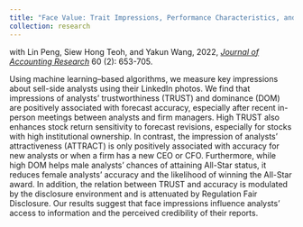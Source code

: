 ```yaml
---
title: "Face Value: Trait Impressions, Performance Characteristics, and Market Outcomes for Financial Analysts"
collection: research
---
```

with Lin Peng, Siew Hong Teoh, and Yakun Wang, 2022, *[Journal of Accounting Research](https://onlinelibrary.wiley.com/doi/full/10.1111/1475-679X.12428)* 60 (2): 653-705. 

Using machine learning–based algorithms, we measure key impressions about sell-side analysts using their LinkedIn photos. We find that impressions of analysts’ trustworthiness (TRUST) and dominance (DOM) are positively associated with forecast accuracy, especially after recent in-person meetings between analysts and firm managers. High TRUST also enhances stock return sensitivity to forecast revisions, especially for stocks with high institutional ownership. In contrast, the impression of analysts’ attractiveness (ATTRACT) is only positively associated with accuracy for new analysts or when a firm has a new CEO or CFO. Furthermore, while high DOM helps male analysts’ chances of attaining All-Star status, it reduces female analysts’ accuracy and the likelihood of winning the All-Star award. In addition, the relation between TRUST and accuracy is modulated by the disclosure environment and is attenuated by Regulation Fair Disclosure. Our results suggest that face impressions influence analysts’ access to information and the perceived credibility of their reports.